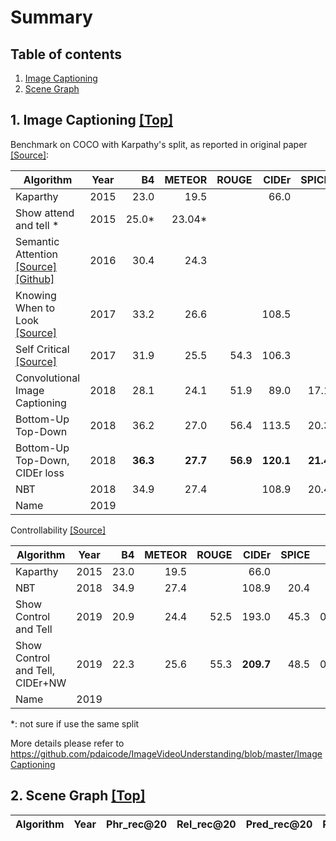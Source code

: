 # Summary
## Table of contents <a name="top"></a>
1. [Image Captioning](#imagecaption)
2. [Scene Graph](#scenegraph)


## 1. Image Captioning <a name="imagecaption"></a> [[Top]](#top)

Benchmark on COCO with Karpathy's split, as reported in original paper [[Source]](https://cs.stanford.edu/people/karpathy/deepimagesent/):

| Algorithm                         | Year | B4   |METEOR| ROUGE| CIDEr | SPICE| NW   |
| -------------                     |:----:|-----:| ----:|-----:|------:|-----:|-----:|
| Kaparthy                          | 2015 | 23.0 | 19.5 |      | 66.0  |      |      |
| Show attend and tell *            | 2015 | 25.0*| 23.04*|  |  |  |  |
| Semantic Attention [[Source]](https://www.cv-foundation.org/openaccess/content_cvpr_2016/papers/You_Image_Captioning_With_CVPR_2016_paper.pdf)[[Github]](https://github.com/chapternewscu/image-captioning-with-semantic-attention)| 2016 | 30.4| 24.3|  |  |  |  |
| Knowing When to Look [[Source]](https://github.com/yufengm/Adaptive)| 2017 | 33.2| 26.6|  |108.5  |  |  |
| Self Critical [[Source]](http://openaccess.thecvf.com/content_cvpr_2017/papers/Rennie_Self-Critical_Sequence_Training_CVPR_2017_paper.pdf)| 2017 | 31.9 | 25.5 | 54.3 | 106.3 |  |      |
| Convolutional Image Captioning    | 2018 | 28.1 | 24.1 | 51.9 | 89.0  | 17.1 |      |
| Bottom-Up Top-Down                | 2018 | 36.2 | 27.0 | 56.4 | 113.5 | 20.3 |      |
| Bottom-Up Top-Down, CIDEr loss    | 2018 | **36.3** | **27.7** | **56.9** | **120.1** | **21.4** |      |
| NBT                               | 2018 | 34.9 | 27.4 |      | 108.9 | 20.4 |      |
| Name                              | 2019 |  |  |  |  |  |  |

Controllability [[Source]](https://arxiv.org/abs/1811.10652)

| Algorithm                         | Year | B4   |METEOR| ROUGE| CIDEr | SPICE| NW   |
| -------------                     |:----:|-----:| ----:|-----:|------:|-----:|-----:|
| Kaparthy                          | 2015 | 23.0 | 19.5 |      | 66.0  |      |      |
| NBT                               | 2018 | 34.9 | 27.4 |      | 108.9 | 20.4 |      |
| Show Control and Tell             | 2019 | 20.9 | 24.4 | 52.5 | 193.0 | 45.3 | 0.508|
| Show Control and Tell, CIDEr+NW   | 2019 | 22.3 | 25.6 | 55.3 | **209.7** | 48.5 | 0.649|
| Name                              | 2019 |  |  |  |  |  |  |


*: not sure if use the same split

More details please refer to https://github.com/pdaicode/ImageVideoUnderstanding/blob/master/ImageCaptioning

## 2. Scene Graph <a name="scenegraph"></a> [[Top]](#top)

| Algorithm                         | Year | Phr_rec@20 |Rel_rec@20| Pred_rec@20 | Phr_rec@50 |Rel_rec@50| Pred_rec@50 |
| -------------                     |:----:|-----:| ----:|-----:|------:|-----:|-----:|
